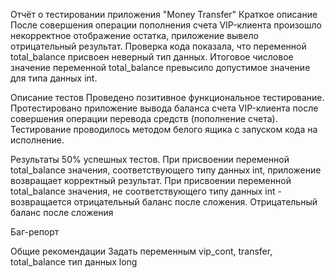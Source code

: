 Отчёт о тестировании приложения "Money Transfer"
Краткое описание
После совершения операции пополнения счета VIP-клиента произошло некорректное отображение остатка, приложение вывело отрицательный результат. Проверка кода показала, что переменной total_balance присвоен неверный тип данных. Итоговое числовое значение переменной total_balance превысило допустимое значение для типа данных int.

Описание тестов
Проведено позитивное функциональное тестирование. Протестировано приложение вывода баланса счета VIP-клиента после совершения операции перевода средств (пополнение счета). Тестирование проводилось методом белого ящика с запуском кода на исполнение.

Результаты
50% успешных тестов. При присвоении переменной total_balance значения, соответствующего типу данных int, приложение возвращает корректный результат. При присвоении переменной total_balance значения, не соответствующего типу данных int - возвращается отрицательный баланс после сложения. Отрицательный баланс после сложения

Баг-репорт

Общие рекомендации
Задать переменным vip_cont, transfer, total_balance тип данных long
